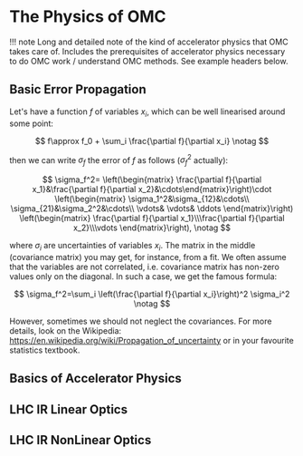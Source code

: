# The Physics of OMC

!!! note
    Long and detailed note of the kind of accelerator physics that OMC takes care of.
    Includes the prerequisites of accelerator physics necessary to do OMC work / understand OMC methods.
    See example headers below.
    
## Basic Error Propagation
Let's have a function $f$ of variables $x_i$, which can be well linearised around some point:

$$
f\approx f_0 + \sum_i \frac{\partial f}{\partial x_i} \notag
$$

then we can write $\sigma_f$ the error of $f$ as follows ($\sigma_f^2$ actually):

$$
\sigma_f^2=
\left(\begin{matrix} \frac{\partial f}{\partial x_1}&\frac{\partial f}{\partial x_2}&\cdots\end{matrix}\right)\cdot
\left(\begin{matrix} \sigma_1^2&\sigma_{12}&\cdots\\ \sigma_{21}&\sigma_2^2&\cdots\\ \vdots& \vdots& \ddots \end{matrix}\right)
\left(\begin{matrix} \frac{\partial f}{\partial x_1}\\\frac{\partial f}{\partial x_2}\\\vdots \end{matrix}\right), \notag
$$

where $\sigma_i$ are uncertainties of variables $x_i$. 
The matrix in the middle (covariance matrix) you may get, for instance, from a fit. 
We often assume that the variables are not correlated, i.e. covariance matrix has non-zero values only on the diagonal. 
In such a case, we get the famous formula:

$$
\sigma_f^2=\sum_i \left(\frac{\partial f}{\partial x_i}\right)^2 \sigma_i^2  \notag
$$

However, sometimes we should not neglect the covariances. 
For more details, look on the Wikipedia: https://en.wikipedia.org/wiki/Propagation_of_uncertainty or in your favourite statistics textbook.

## Basics of Accelerator Physics

## LHC IR Linear Optics

## LHC IR NonLinear Optics
